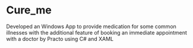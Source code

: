 # Cure_me

Developed an Windows App to provide medication for some common illnesses with the additional feature of booking an immediate appointment with a doctor by Practo using C# and XAML


